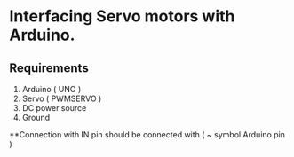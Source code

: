 # Interfacing Servo motors with Arduino.
## Requirements
1. Arduino ( UNO )
2. Servo ( PWMSERVO ) 
3. DC power source
4. Ground

**Connection with IN pin should be connected with ( ~ symbol Arduino pin )
